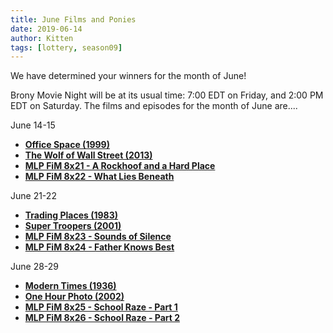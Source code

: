 ```yaml
---
title: June Films and Ponies
date: 2019-06-14
author: Kitten
tags: [lottery, season09]
---
```


We have determined your winners for the month of June!

Brony Movie Night will be at its usual time: 7:00 EDT on Friday, and 2:00 PM EDT on Saturday.  The films and episodes for the month of June are....

June 14-15
-	**[Office Space (1999)][m1]**
-	**[The Wolf of Wall Street (2013)][m2]**
-	**[MLP FiM 8x21 - A Rockhoof and a Hard Place][p1]**
-	**[MLP FiM 8x22 - What Lies Beneath][p2]**

June 21-22
-	**[Trading Places (1983)][m5]**
-	**[Super Troopers (2001)][m6]**
-	**[MLP FiM 8x23 - Sounds of Silence][p3]**
-	**[MLP FiM 8x24 - Father Knows Best][p4]**

June 28-29
-	**[Modern Times (1936)][m3]**
-	**[One Hour Photo (2002)][m4]**
-	**[MLP FiM 8x25 - School Raze - Part 1][p5]**
-	**[MLP FiM 8x26 - School Raze - Part 2][p6]**


[m1]: https://www.imdb.com/title/tt0151804/
[m2]: https://www.imdb.com/title/tt0993846/
[m3]: https://www.imdb.com/title/tt0027977/
[m4]: https://www.imdb.com/title/tt0265459/
[m5]: https://www.imdb.com/title/tt0086465/
[m6]: https://www.imdb.com/title/tt0247745/
[p1]: https://www.imdb.com/title/tt8074572/
[p2]: https://www.imdb.com/title/tt8074580/
[p3]: https://www.imdb.com/title/tt8074576/
[p4]: https://www.imdb.com/title/tt8074586/
[p5]: https://www.imdb.com/title/tt8074588/
[p6]: https://www.imdb.com/title/tt8074594/
